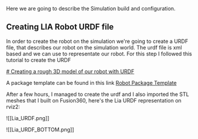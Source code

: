 Here we are going to describe the Simulation build and configuration.

## Creating LIA Robot URDF file

In order to create the robot on the simulation we're going to create a URDF file, that describes our robot on the simulation world. The urdf file is xml based and we can use to representate our robot. For this step I followed this tutorial to create the URDF 

[# Creating a rough 3D model of our robot with URDF](https://www.youtube.com/watch?v=BcjHyhV0kIs)

A package template can be found in this link
[Robot Package Template](https://github.com/joshnewans/articubot_one/tree/d5aa5e9bc9039073c0d8fd7fe426e170be79c087)


After a few hours, I managed to create the urdf and I also imported the STL meshes that I built on Fusion360, here's the Lia URDF representation on rviz2:


![[Lia_URDF.png]]

![[Lia_URDF_BOTTOM.png]]
